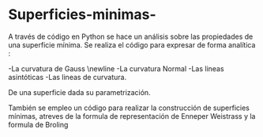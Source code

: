 # Superficies-minimas-

A través de código en Python  se hace un análisis sobre las  propiedades de una superficie mínima. Se realiza  el código para expresar de forma analítica :

-La curvatura de Gauss \newline
-La curvatura Normal 
-Las lineas asintóticas 
-Las lineas de curvatura. 

De una superficie dada su parametrización. 

También se empleo un código para realizar la construcción de superficies mínimas, atreves de la formula de representación de Enneper Weistrass y la formula de Broling 

